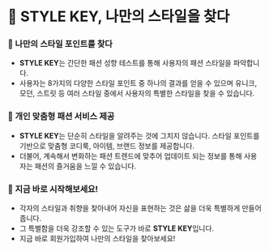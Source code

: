 # 🔑 STYLE KEY, 나만의 스타일을 찾다

### 👀 나만의 스타일 포인트를 찾다

- **STYLE KEY**는 간단한 패션 성향 테스트를 통해 사용자의 패션 스타일을 파악합니다.
- 사용자는 8가지의 다양한 스타일 포인트 중 하나의 결과를 얻을 수 있으며 유니크, 모던, 스트릿 등 여러 스타일 중에서 사용자의 특별한 스타일을 찾을 수 있습니다.

### **👗** 개인 맞춤형 패션 서비스 제공

- **STYLE KEY**는 단순히 스타일을 알려주는 것에 그치지 않습니다. 스타일 포인트를 기반으로 맞춤형 코디룩, 아이템, 브랜드 정보를 제공합니다.
- 더불어, 계속해서 변화하는 패션 트렌드에 맞추어 업데이트 되는 정보를 통해 사용자는 패션의 즐거움을 느낄 수 있습니다.

### 🙌 지금 바로 시작해보세요!

- 각자의 스타일과 취향을 찾아내어 자신을 표현하는 것은 삶을 더욱 특별하게 만들어줍니다.
- 그 특별함을 더욱 강조할 수 있는 도구가 바로 **STYLE KEY**입니다.
- 지금 바로 회원가입하여 나만의 스타일을 찾아보세요!
